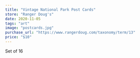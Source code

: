 ```yaml
---
title: "Vintage National Park Post Cards"
store: "Ranger Doug's"
date: 2020-11-05
tags: "art"
image: "postcards.jpg"
purchase_url: "https://www.rangerdoug.com/taxonomy/term/13"
price: "$10"
---
```

Set of 16
